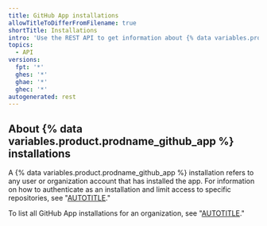 ```yaml
---
title: GitHub App installations
allowTitleToDifferFromFilename: true
shortTitle: Installations
intro: 'Use the REST API to get information about {% data variables.product.prodname_github_app %} installations and perform actions within those installations.'
topics:
  - API
versions:
  fpt: '*'
  ghes: '*'
  ghae: '*'
  ghec: '*'
autogenerated: rest
---
```


## About {% data variables.product.prodname_github_app %} installations

A {% data variables.product.prodname_github_app %} installation refers to any user or organization account that has installed the app. For information on how to authenticate as an installation and limit access to specific repositories, see "[AUTOTITLE](/apps/creating-github-apps/authenticating-with-a-github-app/authenticating-with-github-apps#authenticating-as-an-installation)."

To list all GitHub App installations for an organization, see "[AUTOTITLE](/rest/orgs/orgs#list-app-installations-for-an-organization)."


<!-- Content after this section is automatically generated -->
